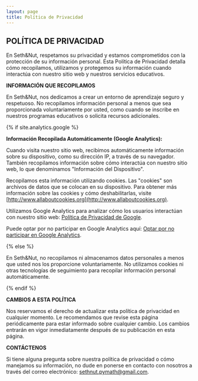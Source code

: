 ```yaml
---
layout: page
title: Política de Privacidad
---
```


<div class="col-lg-12 text-center">
  <h2 class="section-heading text-uppercase">POLÍTICA DE PRIVACIDAD</h2>
</div>

En Seth&Nut, respetamos su privacidad y estamos comprometidos con la protección de su información personal. Esta Política de Privacidad detalla cómo recopilamos, utilizamos y protegemos su información cuando interactúa con nuestro sitio web y nuestros servicios educativos.

**INFORMACIÓN QUE RECOPILAMOS**

En Seth&Nut, nos dedicamos a crear un entorno de aprendizaje seguro y respetuoso. No recopilamos información personal a menos que sea proporcionada voluntariamente por usted, como cuando se inscribe en nuestros programas educativos o solicita recursos adicionales.

{% if site.analytics.google %}

**Información Recopilada Automáticamente (Google Analytics):**

Cuando visita nuestro sitio web, recibimos automáticamente información sobre su dispositivo, como su dirección IP, a través de su navegador. También recopilamos información sobre cómo interactúa con nuestro sitio web, lo que denominamos "Información del Dispositivo".

Recopilamos esta información utilizando cookies. Las "cookies" son archivos de datos que se colocan en su dispositivo. Para obtener más información sobre las cookies y cómo deshabilitarlas, visite [http://www.allaboutcookies.org](http://www.allaboutcookies.org).

Utilizamos Google Analytics para analizar cómo los usuarios interactúan con nuestro sitio web: [Política de Privacidad de Google](https://www.google.com/intl/es/policies/privacy/).

Puede optar por no participar en Google Analytics aquí: [Optar por no participar en Google Analytics](https://tools.google.com/dlpage/gaoptout).

{% else %}

En Seth&Nut, no recopilamos ni almacenamos datos personales a menos que usted nos los proporcione voluntariamente. No utilizamos cookies ni otras tecnologías de seguimiento para recopilar información personal automáticamente.

{% endif %}

**CAMBIOS A ESTA POLÍTICA**

Nos reservamos el derecho de actualizar esta política de privacidad en cualquier momento. Le recomendamos que revise esta página periódicamente para estar informado sobre cualquier cambio. Los cambios entrarán en vigor inmediatamente después de su publicación en esta página.

**CONTÁCTENOS**

Si tiene alguna pregunta sobre nuestra política de privacidad o cómo manejamos su información, no dude en ponerse en contacto con nosotros a través del correo electrónico: sethnut.pymath@gmail.com.

